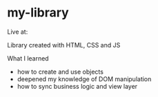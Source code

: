 # my-library

Live at:

Library created with HTML, CSS and JS

What I learned

- how to create and use objects
- deepened my knowledge of DOM manipulation
- how to sync business logic and view layer

